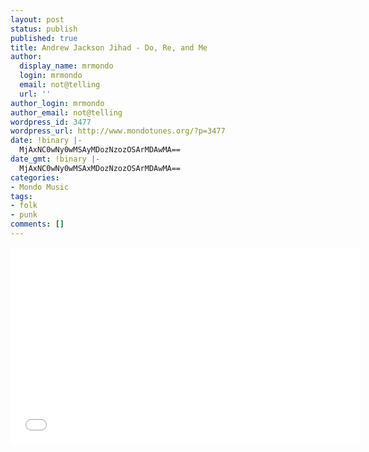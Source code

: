 ```yaml
---
layout: post
status: publish
published: true
title: Andrew Jackson Jihad - Do, Re, and Me
author:
  display_name: mrmondo
  login: mrmondo
  email: not@telling
  url: ''
author_login: mrmondo
author_email: not@telling
wordpress_id: 3477
wordpress_url: http://www.mondotunes.org/?p=3477
date: !binary |-
  MjAxNC0wNy0wMSAyMDozNzozOSArMDAwMA==
date_gmt: !binary |-
  MjAxNC0wNy0wMSAxMDozNzozOSArMDAwMA==
categories:
- Mondo Music
tags:
- folk
- punk
comments: []
---
```

<iframe width="560" height="315" src="//www.youtube.com/embed/m_Q2ZMI81C8" frameborder="0"> </iframe>

